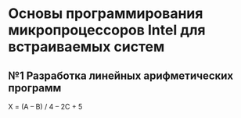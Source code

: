 # Основы программирования микропроцессоров Intel для встраиваемых систем
## №1 Разработка линейных арифметических программ
X = (A – B) / 4 – 2C + 5